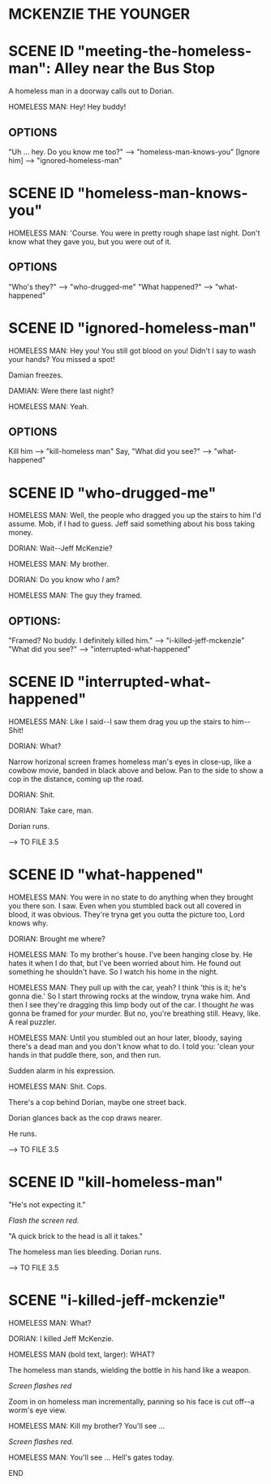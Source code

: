 # MCKENZIE THE YOUNGER

# SCENE ID "meeting-the-homeless-man": Alley near the Bus Stop
A homeless man in a doorway calls out to Dorian.

HOMELESS MAN: Hey! Hey buddy!

## OPTIONS
"Uh ... hey. Do you know me too?" --> "homeless-man-knows-you"
[Ignore him] --> "ignored-homeless-man"

# SCENE ID "homeless-man-knows-you"
HOMELESS MAN: 'Course. You were in pretty rough shape last night. Don't know what they
               gave you, but you were out of it.

## OPTIONS
"Who's they?" --> "who-drugged-me"
"What happened?" --> "what-happened"

# SCENE ID "ignored-homeless-man"
HOMELESS MAN: Hey you! You still got blood on you! Didn't I say to wash your hands? You
              missed a spot!

Damian freezes.

DAMIAN: Were there last night?

HOMELESS MAN: Yeah.

## OPTIONS
Kill him --> "kill-homeless man"
Say, "What did you see?" --> "what-happened"

# SCENE ID "who-drugged-me"
HOMELESS MAN: Well, the people who dragged you up the stairs to him I'd assume.
              Mob, if I had to guess. Jeff said something about his boss taking
              money.

DORIAN: Wait--Jeff McKenzie?

HOMELESS MAN: My brother.

DORIAN: Do you know who *I* am?

HOMELESS MAN: The guy they framed.

## OPTIONS:
"Framed? No buddy. I definitely killed him." --> "i-killed-jeff-mckenzie"
"What did you see?" --> "interrupted-what-happened"

# SCENE ID "interrupted-what-happened"
HOMELESS MAN: Like I said--I saw them drag you up the stairs to him--Shit!

DORIAN: What?

Narrow horizonal screen frames homeless man's eyes in close-up, like a cowbow movie,
banded in black above and below. Pan to the side to show a cop in the distance,
coming up the road.

DORIAN: Shit.

DORIAN: Take care, man.

Dorian runs.

--> TO FILE 3.5

# SCENE ID "what-happened"
HOMELESS MAN: You were in no state to do anything when they brought you there son. I
              saw. Even when you stumbled back out all covered in blood, it was
              obvious. They're tryna get you outta the picture too, Lord knows why.

DORIAN: Brought me where?

HOMELESS MAN: To my brother's house. I've been hanging close by. He hates it when I do
              that, but I've been worried about him. He found out something he shouldn't
              have. So I watch his home in the night.

HOMELESS MAN: They pull up with the car, yeah? I think 'this is it; he's gonna die.'
              So I start throwing rocks at the window, tryna wake him. And then I see
              they're dragging this limp body out of the car. I thought *he* was gonna
              be framed for *your* murder. But no, you're breathing still. Heavy, like.
              A real puzzler.

HOMELESS MAN: Until you stumbled out an hour later, bloody, saying there's a dead man
              and you don't know what to do. I told you: 'clean your hands in that
              puddle there, son, and then run.

Sudden alarm in his expression.

HOMELESS MAN: Shit. Cops.

There's a cop behind Dorian, maybe one street back.

Dorian glances back as the cop draws nearer.

He runs.

--> TO FILE 3.5
# SCENE ID "kill-homeless-man"
"He's not expecting it."

*Flash the screen red.*

"A quick brick to the head is all it takes."

The homeless man lies bleeding. Dorian runs.


--> TO FILE 3.5

# SCENE "i-killed-jeff-mckenzie"
HOMELESS MAN: What?

DORIAN: I killed Jeff McKenzie.

HOMELESS MAN (bold text, larger): WHAT?

The homeless man stands, wielding the bottle in his hand like a weapon.

*Screen flashes red*

Zoom in on homeless man incrementally, panning so his face is cut off--a worm's eye
view.

HOMELESS MAN: Kill my brother? You'll see ...

*Screen flashes red.*

HOMELESS MAN: You'll see ... Hell's gates today.

END
